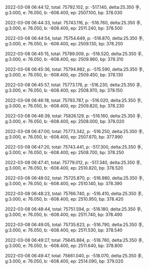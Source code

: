 2022-03-08 06:44:12, total: 75792.102, p: -517.140, delta:25.350 手, g:3.000, e: 76.050, b: -608.400, ep: 2507.100, bp: 378.030

2022-03-08 06:44:33, total: 75743.116, p: -516.760, delta:25.350 手, g:3.000, e: 76.050, b: -608.400, ep: 2511.240, bp: 378.500

2022-03-08 06:44:54, total: 75754.649, p: -516.870, delta:25.350 手, g:3.000, e: 76.050, b: -608.400, ep: 2509.130, bp: 378.250

2022-03-08 06:45:15, total: 75789.009, p: -516.520, delta:25.350 手, g:3.000, e: 76.050, b: -608.400, ep: 2509.960, bp: 378.310

2022-03-08 06:45:36, total: 75794.982, p: -515.590, delta:25.350 手, g:3.000, e: 76.050, b: -608.400, ep: 2509.450, bp: 378.130

2022-03-08 06:45:57, total: 75773.176, p: -516.230, delta:25.350 手, g:3.000, e: 76.050, b: -608.400, ep: 2508.970, bp: 378.150

2022-03-08 06:46:18, total: 75793.787, p: -516.020, delta:25.350 手, g:3.000, e: 76.050, b: -608.400, ep: 2509.820, bp: 378.230

2022-03-08 06:46:39, total: 75826.129, p: -516.160, delta:25.350 手, g:3.000, e: 76.050, b: -608.400, ep: 2508.000, bp: 378.020

2022-03-08 06:47:00, total: 75773.342, p: -516.250, delta:25.350 手, g:3.000, e: 76.050, b: -608.400, ep: 2507.670, bp: 377.990

2022-03-08 06:47:20, total: 75743.441, p: -517.300, delta:25.350 手, g:3.000, e: 76.050, b: -608.400, ep: 2508.700, bp: 378.250

2022-03-08 06:47:41, total: 75779.012, p: -517.340, delta:25.350 手, g:3.000, e: 76.050, b: -608.400, ep: 2510.820, bp: 378.520

2022-03-08 06:48:02, total: 75725.870, p: -516.980, delta:25.350 手, g:3.000, e: 76.050, b: -608.400, ep: 2510.140, bp: 378.390

2022-03-08 06:48:23, total: 75766.740, p: -516.410, delta:25.350 手, g:3.000, e: 76.050, b: -608.400, ep: 2510.950, bp: 378.420

2022-03-08 06:48:44, total: 75751.594, p: -516.180, delta:25.350 手, g:3.000, e: 76.050, b: -608.400, ep: 2511.740, bp: 378.490

2022-03-08 06:49:05, total: 75735.623, p: -516.790, delta:25.350 手, g:3.000, e: 76.050, b: -608.400, ep: 2511.530, bp: 378.540

2022-03-08 06:49:27, total: 75645.884, p: -518.760, delta:25.350 手, g:3.000, e: 76.050, b: -608.400, ep: 2511.640, bp: 378.800

2022-03-08 06:49:47, total: 75661.040, p: -518.070, delta:25.350 手, g:3.000, e: 76.050, b: -608.400, ep: 2514.090, bp: 379.020